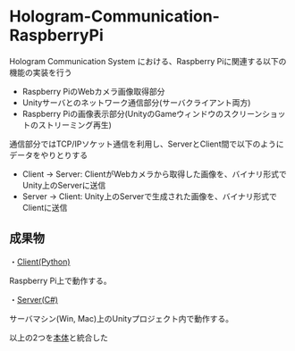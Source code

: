 # Hologram-Communication-RaspberryPi
Hologram Communication System における、Raspberry Piに関連する以下の機能の実装を行う

- Raspberry PiのWebカメラ画像取得部分
- Unityサーバとのネットワーク通信部分(サーバクライアント両方)
- Raspberry Piの画像表示部分(UnityのGameウィンドウのスクリーンショットのストリーミング再生)

通信部分ではTCP/IPソケット通信を利用し、ServerとClient間で以下のようにデータをやりとりする
- Client -> Server: ClientがWebカメラから取得した画像を、バイナリ形式でUnity上のServerに送信
- Server -> Client: Unity上のServerで生成された画像を、バイナリ形式でClientに送信

## 成果物
・[Client(Python)](https://github.com/NakataDCL/Hologram-Communication-RaspberryPi/tree/master/python/HCS_Python)

Raspberry Pi上で動作する。

・[Server(C#)](https://github.com/NakataDCL/Hologram-Communication-RaspberryPi/tree/master/unity/Assets/Scripts/HCS_Unity)

サーバマシン(Win, Mac)上のUnityプロジェクト内で動作する。

以上の2つを[本体](https://github.com/DCL-Waseda/Hologram-Communication)と統合した
